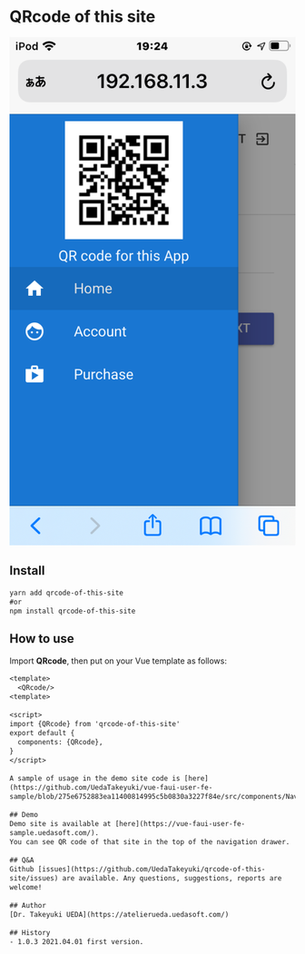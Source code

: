 # QRcode of this site

<img src="/img/IMG_0228.PNG" />

## Install 
```
yarn add qrcode-of-this-site
#or
npm install qrcode-of-this-site
```

## How to use
Import **QRcode**, then put **<QRcode/>** on your Vue template as follows:

```vue:
<template>
  <QRcode/>
<template>

<script>
import {QRcode} from 'qrcode-of-this-site'
export default {
  components: {QRcode},
}
</script>

A sample of usage in the demo site code is [here](https://github.com/UedaTakeyuki/vue-faui-user-fe-sample/blob/275e6752883ea11400814995c5b0830a3227f84e/src/components/Navbar.vue#L36).

## Demo
Demo site is available at [here](https://vue-faui-user-fe-sample.uedasoft.com/).
You can see QR code of that site in the top of the navigation drawer.

## Q&A
Github [issues](https://github.com/UedaTakeyuki/qrcode-of-this-site/issues) are available. Any questions, suggestions, reports are welcome!

## Author
[Dr. Takeyuki UEDA](https://atelierueda.uedasoft.com/)

## History
- 1.0.3 2021.04.01 first version.